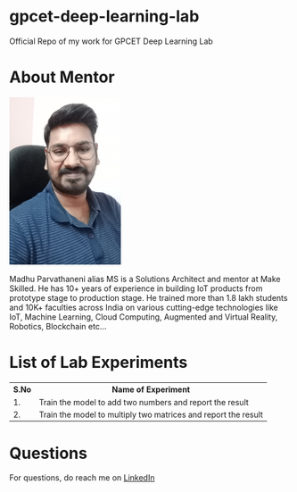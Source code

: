 # gpcet-deep-learning-lab
Official Repo of my work for GPCET Deep Learning Lab

# About Mentor
<img src="https://raw.githubusercontent.com/madblocksgit/ETAI-2021---VSSUT-11th-aug-iot-session/main/maddy.jpg" height="300" width="200" />

Madhu Parvathaneni alias MS is a Solutions Architect and mentor at Make Skilled. He has 10+ years of experience in building IoT products from prototype stage to production stage. He trained more than 1.8 lakh students and 10K+ faculties across India on various cutting-edge technologies like IoT, Machine Learning, Cloud Computing, Augmented and Virtual Reality, Robotics, Blockchain etc...

# List of Lab Experiments

<table>
  <tr>
    <th>S.No</th>
    <th>Name of Experiment</th>
  </tr>
  <tr>
    <td>1.</td>
    <td>Train the model to add two numbers and report the result</td>
  </tr>
  <tr>
    <td>2.</td>
    <td>Train the model to multiply two matrices and report the result</td>
  </tr>
</table>

# Questions
For questions, do reach me on <a href="https://linkedin.com/in/MadhuPIoT">LinkedIn</a>

